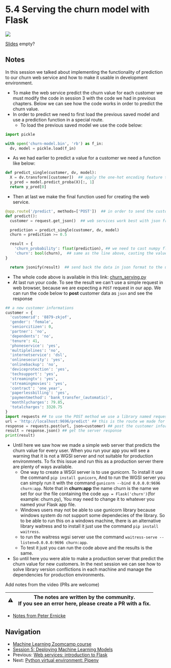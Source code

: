 # 5.4 Serving the churn model with Flask

<a href="https://www.youtube.com/watch?v=Q7ZWPgPnRz8&list=PL3MmuxUbc_hIhxl5Ji8t4O6lPAOpHaCLR"><img src="images/thumbnail-5-04.jpg"></a>

[Slides](https://www.slideshare.net/AlexeyGrigorev/ml-zoomcamp-5-model-deployment) empty?

## Notes

In this session we talked about implementing the functionality of prediction to our churn web service and how to make it usable in development environment.

- To make the web service predict the churn value for each customer we must modify the code in session 3 with the code we had in previous chapters. Below we can see how the code works in order to predict the churn value.
- In order to predict we need to first load the previous saved model and use a prediction function in a special route.
  - To load the previous saved model we use the code below:

```python
import pickle

with open('churn-model.bin', 'rb') as f_in:
  dv, model = pickle.load(f_in)
```

- As we had earlier to predict a value for a customer we need a function like below:

```python
def predict_single(customer, dv, model):
  X = dv.transform([customer])  ## apply the one-hot encoding feature to the customer data
  y_pred = model.predict_proba(X)[:, 1]
  return y_pred[0]
```

- Then at last we make the final function used for creating the web service.

```python
@app.route('/predict', methods=['POST'])  ## in order to send the customer information we need to post its data.
def predict():
  customer = request.get_json()  ## web services work best with json frame, So after the user post its data in json format we need to access the body of json.

  prediction = predict_single(customer, dv, model)
  churn = prediction >= 0.5

  result = {
    'churn_probability': float(prediction), ## we need to cast numpy float type to python native float type
    'churn': bool(churn),  ## same as the line above, casting the value using bool method
}

  return jsonify(result)  ## send back the data in json format to the user
```

- The whole code above is available in this link: [churn_serving.py](https://github.com/alexeygrigorev/mlbookcamp-code/blob/master/chapter-05-deployment/churn_serving.py)
- At last run your code. To see the result we can't use a simple request in web browser, because we are expecting a `POST` request in our app. We can run the code below to **post** customer data as `json` and see the response

```python
## a new customer informations
customer = {
  'customerid': '8879-zkjof',
  'gender': 'female',
  'seniorcitizen': 0,
  'partner': 'no',
  'dependents': 'no',
  'tenure': 41,
  'phoneservice': 'yes',
  'multiplelines': 'no',
  'internetservice': 'dsl',
  'onlinesecurity': 'yes',
  'onlinebackup': 'no',
  'deviceprotection': 'yes',
  'techsupport': 'yes',
  'streamingtv': 'yes',
  'streamingmovies': 'yes',
  'contract': 'one_year',
  'paperlessbilling': 'yes',
  'paymentmethod': 'bank_transfer_(automatic)',
  'monthlycharges': 79.85,
  'totalcharges': 3320.75
}
import requests ## to use the POST method we use a library named requests
url = 'http://localhost:9696/predict' ## this is the route we made for prediction
response = requests.post(url, json=customer) ## post the customer information in json format
result = response.json() ## get the server response
print(result)
```

- Until here we saw how we made a simple web server that predicts the churn value for every user. When you run your app you will see a warning that it is not a WGSI server and not suitable for production environmnets. To fix this issue and run this as a production server there are plenty of ways available.
  - One way to create a WSGI server is to use gunicorn. To install it use the command ```pip install gunicorn```, And to run the WGSI server you can simply run it with the   command ```gunicorn --bind 0.0.0.0:9696 churn:app```. Note that in **churn:app** the name churn is the name we set for our the file containing the code ```app = Flask('churn')```(for example: churn.py), You may need to change it to whatever you named your Flask app file.
  - Windows users may not be able to use gunicorn library because windows system do not support some dependecies of the library. So to be able to run this on a windows   machine, there is an alternative library waitress and to install it just use the command ```pip install waitress```.
  - to run the waitress wgsi server use the command ```waitress-serve --listen=0.0.0.0:9696 churn:app```.
  - To test it just you can run the code above and the results is the same.
- So until here you were able to make a production server that predict the churn value for new customers. In the next session we can see how to solve library version conflictions in each machine and manage the dependencies for production environments.

Add notes from the video (PRs are welcome)

|⚠️|The notes are written by the community.<br>If you see an error here, please create a PR with a fix.|
|---|---|

- [Notes from Peter Ernicke](https://knowmledge.com/2023/10/12/ml-zoomcamp-2023-deploying-machine-learning-models-part-4/)

## Navigation

- [Machine Learning Zoomcamp course](../)
- [Session 5: Deploying Machine Learning Models](./)
- Previous: [Web services: introduction to Flask](03-flask-intro.md)
- Next: [Python virtual environment: Pipenv](05-pipenv.md)
